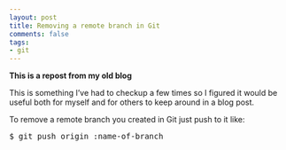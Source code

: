 ```yaml
---
layout: post
title: Removing a remote branch in Git
comments: false
tags:
- git
---
```


**This is a repost from my old blog**

This is something I’ve had to checkup a few times so I figured it would be useful both for myself and for others to keep around in a blog post.

To remove a remote branch you created in Git just push to it like:

<pre class="highlight">
$ git push origin :name-of-branch
</pre>